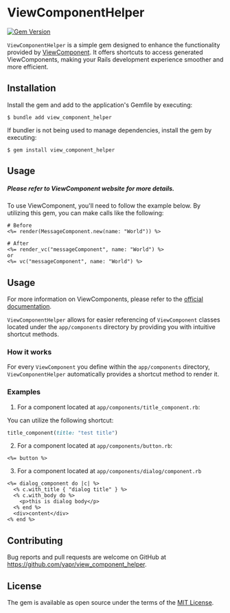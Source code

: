 # ViewComponentHelper
[![Gem Version](https://badge.fury.io/rb/view_component_helper.svg)](https://badge.fury.io/rb/view_component_helper)

`ViewComponentHelper` is a simple gem designed to enhance the functionality provided by [ViewComponent](https://github.com/ViewComponent/view_component). It offers shortcuts to access generated ViewComponents, making your Rails development experience smoother and more efficient.


## Installation

Install the gem and add to the application's Gemfile by executing:

    $ bundle add view_component_helper

If bundler is not being used to manage dependencies, install the gem by executing:

    $ gem install view_component_helper

## Usage

##### Please refer to ViewComponent website for more details.

To use ViewComponent, you'll need to follow the example below. By utilizing this gem, you can make calls like the following:

```
# Before
<%= render(MessageComponent.new(name: "World")) %>

# After
<%= render_vc("messageComponent", name: "World") %>
or
<%= vc("messageComponent", name: "World") %>
```

## Usage
For more information on ViewComponents, please refer to the [official documentation](https://viewcomponent.org/).

`ViewComponentHelper` allows for easier referencing of `ViewComponent` classes located under the `app/components` directory by providing you with intuitive shortcut methods.

### How it works
For every `ViewComponent` you define within the `app/components` directory, `ViewComponentHelper` automatically provides a shortcut method to render it.

### Examples

1. For a component located at `app/components/title_component.rb`:

You can utilize the following shortcut:
```ruby
title_component(title: "test title")
```

2. For a component located at `app/components/button.rb`:

```erb
<%= button %>
```

3. For a component located at `app/components/dialog/component.rb`

```erb
<%= dialog_component do |c| %>
  <% c.with_title { "dialog title" } %>
  <% c.with_body do %>
    <p>this is dialog body</p>
  <% end %>
  <div>content</div>
<% end %>
```

## Contributing

Bug reports and pull requests are welcome on GitHub at https://github.com/yapr/view_component_helper.

## License

The gem is available as open source under the terms of the [MIT License](https://opensource.org/licenses/MIT).
